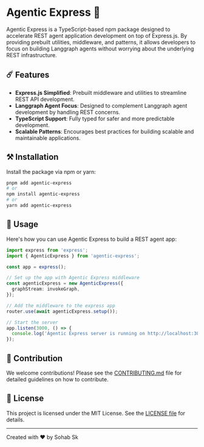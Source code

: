 # Agentic Express 🚀

Agentic Express is a TypeScript-based npm package designed to accelerate REST agent application development on top of Express.js. By providing prebuilt utilities, middleware, and patterns, it allows developers to focus on building Langgraph agents without worrying about the underlying REST infrastructure.

## ☄️ Features
- **Express.js Simplified**: Prebuilt middleware and utilities to streamline REST API development.
- **Langgraph Agent Focus**: Designed to complement Langgraph agent development by handling REST concerns.
- **TypeScript Support**: Fully typed for safer and more predictable development.
- **Scalable Patterns**: Encourages best practices for building scalable and maintainable applications.

## ⚒️ Installation

Install the package via npm or yarn:

```bash
pnpm add agentic-express
# or
npm install agentic-express
# or
yarn add agentic-express
```

## 👀 Usage

Here's how you can use Agentic Express to build a REST agent app:

```typescript
import express from 'express';
import { AgenticExpress } from 'agentic-express';

const app = express();

// Set up the app with Agentic Express middleware
const agenticExpress = new AgenticExpress({
  graphStream: invokeGraph,
});

// Add the middleware to the express app
router.use(await agenticExpress.setup());

// Start the server
app.listen(3000, () => {
  console.log('Agentic Express server is running on http://localhost:3000');
});
```

## 🤝 Contribution

We welcome contributions! Please see the [CONTRIBUTING.md](.github/CONTRIBUTING.md) file for detailed guidelines on how to contribute.


## 📜 License

This project is licensed under the MIT License. See the [LICENSE file](/LICENSE) for details.


---

Created with ❤️ by Sohab Sk